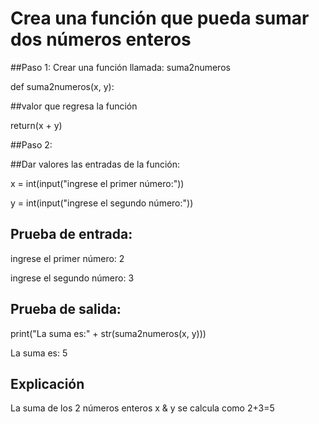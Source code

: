  
# Crea una función que pueda sumar dos números enteros

##Paso 1: 
Crear una función llamada: suma2numeros

def suma2numeros(x, y):

##valor que regresa la función

  return(x + y)
  
##Paso 2:

##Dar valores  las entradas de la función:


x = int(input("ingrese el primer número:"))

y = int(input("ingrese el segundo número:"))

## Prueba de entrada:

ingrese el primer número: 2

ingrese el segundo número: 3

## Prueba de salida:

print("La suma es:" + str(suma2numeros(x, y))) 

La suma es: 5

## Explicación

La suma de los 2 números enteros x & y se calcula como 2+3=5

